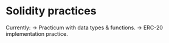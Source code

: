 # Solidity practices

Currently:
-> Practicum with data types & functions.
-> ERC-20 implementation practice.
